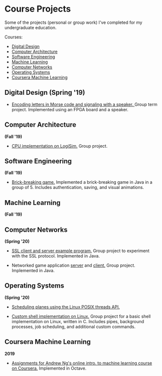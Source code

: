 # Course Projects

Some of the projects (personal or group work) I've completed for my undergraduate education.

Courses:
* [Digital Design](#digital-design)
* [Computer Architecture](#computer-architecture)
* [Software Engineering](#software-engineering)
* [Machine Learning](#machine-learning)
* [Computer Networks](#computer-networks)
* [Operating Systems](#operating-systems)
* [Coursera Machine Learning](#coursera-machine-learning)

## Digital Design (Spring '19)

* [Encoding letters in Morse code and signaling with a speaker. ](https://github.com/ege-erdogan/lab-project) Group term project. Implemented using an FPGA board and a speaker.

## Computer Architecture 
**(Fall '19)**

* [CPU implementation on LogiSim.](https://github.com/canardaaydin/303-Term-Project) Group project.

## Software Engineering 
**(Fall '19)**

* [Brick-breaking game.](https://github.com/foo-fighters/heartbreaker) Implemented a brick-breaking game in Java in a group of 5. Includes authentication, saving, and visual animations.

## Machine Learning 
**(Fall '19)**

## Computer Networks 
**(Spring '20)**

* [SSL client and server example program.](https://github.com/comp416-network/project2-codes) Group project to experiment with the SSL protocol. Implemented in Java.

* Networked game application [server](https://github.com/comp416-network/project1-master-follower) and [client.](https://github.com/comp416-network/project1-client) Group project. Implemented in Java.

## Operating Systems 
**(Spring '20)**

* [Scheduling planes using the Linux POSIX threads API.](https://github.com/ege-erdogan/comp304-project2) 

* [Custom shell implementation on Linux.](https://github.com/comp305project/shellgibi) Group project for a basic shell implementation on Linux, written in C. Includes pipes, background processes, job scheduling, and additional custom commands. 

## Coursera Machine Learning
**2019**

* [Assignments for Andrew Ng's online intro. to machine learning course on Coursera.](https://github.com/ege-erdogan/ml-assignments) Implemented in Octave.
